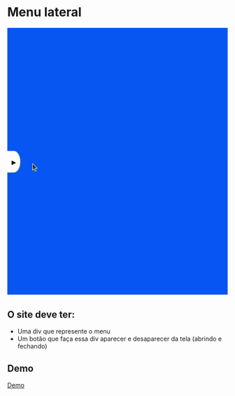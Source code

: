 # Menu lateral

![imagem do site](capa.gif)

## O site deve ter:

+ Uma div que represente o menu
+ Um botão que faça essa div aparecer e desaparecer da tela (abrindo e fechando)


## Demo
[Demo](https://dsordes37.github.io/exercicios_dom/005_menu_lateral)